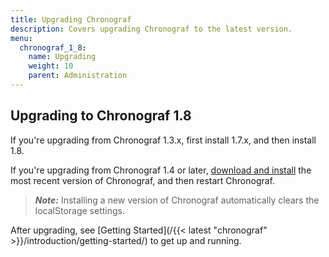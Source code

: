 ```yaml
---
title: Upgrading Chronograf
description: Covers upgrading Chronograf to the latest version.
menu:
  chronograf_1_8:
    name: Upgrading
    weight: 10
    parent: Administration
---
```


## Upgrading to Chronograf 1.8

If you're upgrading from Chronograf 1.3.x, first install 1.7.x, and then install 1.8.

If you're upgrading from Chronograf 1.4 or later, [download and install](https://portal.influxdata.com/downloads) the most recent version of Chronograf, and then restart Chronograf.

> ***Note:*** Installing a new version of Chronograf automatically clears the localStorage settings.

After upgrading, see [Getting Started](/{{< latest "chronograf" >}}/introduction/getting-started/) to get up and running.
